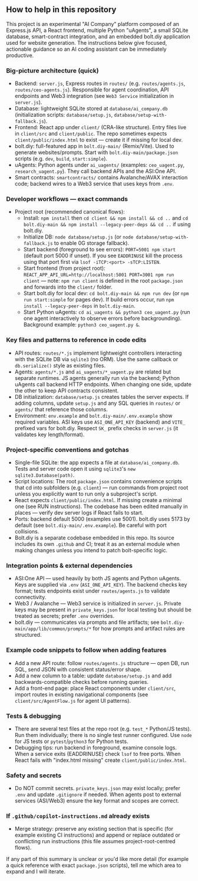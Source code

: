## How to help in this repository

This project is an experimental "AI Company" platform composed of an Express.js API, a React frontend, multiple Python "uAgents", a small SQLite database, smart-contract integration, and an embedded bolt.diy application used for website generation. The instructions below give focused, actionable guidance so an AI coding assistant can be immediately productive.

### Big-picture architecture (quick)
- Backend: `server.js`, Express routes in `routes/` (e.g. `routes/agents.js`, `routes/ceo-agents.js`). Responsible for agent coordination, API endpoints and Web3 integration (see `Web3 Service` initialization in `server.js`).
- Database: lightweight SQLite stored at `database/ai_company.db` (initialization scripts: `database/setup.js`, `database/setup-with-fallback.js`).
- Frontend: React app under `client/` (CRA-like structure). Entry files live in `client/src` and `client/public`. The repo sometimes expects `client/public/index.html` to exist — create it if missing for local dev.
- bolt.diy: full-featured app in `bolt.diy-main/` (Remix/Vite). Used to generate websites/prompts. Start with `bolt.diy-main/package.json` scripts (e.g. `dev`, `build`, `start:simple`).
- uAgents: Python agents under `ai_uagents/` (examples: `ceo_uagent.py`, `research_uagent.py`). They call backend APIs and the ASI:One API.
- Smart contracts: `smartcontracts/` contains Avalanche/AVAX interaction code; backend wires to a Web3 service that uses keys from `.env`.

### Developer workflows — exact commands
- Project root (recommended canonical flows):
  - Install: `npm install` then `cd client && npm install && cd ..` and `cd bolt.diy-main && npm install --legacy-peer-deps && cd ..` if using bolt.diy.
  - Initialize DB: `node database/setup.js` (or `node database/setup-with-fallback.js` to enable 0G storage fallback).
  - Start backend (foreground to see errors): `PORT=5001 npm start` (default port 5000 if unset). If you see `EADDRINUSE` kill the process using that port first via `lsof -iTCP:<port> -sTCP:LISTEN`.
  - Start frontend (from project root): `REACT_APP_API_URL=http://localhost:5001 PORT=3001 npm run client` — note: `npm run client` is defined in the root `package.json` and forwards into the `client/` folder.
  - Start bolt.diy for local dev: `cd bolt.diy-main && npm run dev` (or `npm run start:simple` for pages dev). If build errors occur, run `npm install --legacy-peer-deps` in `bolt.diy-main`.
  - Start Python uAgents: `cd ai_uagents && python3 ceo_uagent.py` (run one agent interactively to observe errors before backgrounding). Background example: `python3 ceo_uagent.py &`.

### Key files and patterns to reference in code edits
- API routes: `routes/*.js` implement lightweight controllers interacting with the SQLite DB via `sqlite3` (no ORM). Use the same callback or `db.serialize()` style as existing files.
- Agents: `agents/*.js` and `ai_uagents/*_uagent.py` are related but separate runtimes. JS agents generally run via the backend; Python uAgents call backend HTTP endpoints. When changing one side, update the other to keep API contracts consistent.
- DB initialization: `database/setup.js` creates tables the server expects. If adding columns, update `setup.js` and any SQL queries in `routes/` or `agents/` that reference those columns.
- Environment: `env.example` and `bolt.diy-main/.env.example` show required variables. ASI keys use `ASI_ONE_API_KEY` (backend) and `VITE_` prefixed vars for bolt.diy. Respect `SK_` prefix checks in `server.js` (it validates key length/format).

### Project-specific conventions and gotchas
- Single-file SQLite: the app expects a file at `database/ai_company.db`. Tests and server code open it using `sqlite3`'s `new sqlite3.Database(path)`.
- Script locations: The root `package.json` contains convenience scripts that cd into subfolders (e.g. `client`) — run commands from project root unless you explicitly want to run only a subproject's script.
- React expects `client/public/index.html`. If missing create a minimal one (see RUN instructions). The codebase has been edited manually in places — verify dev server logs if React fails to start.
- Ports: backend default 5000 (examples use 5001). bolt.diy uses 5173 by default (see `bolt.diy-main/.env.example`). Be careful with port collisions.
- Bolt.diy is a separate codebase embedded in this repo. Its source includes its own `.github` and CI; treat it as an external module when making changes unless you intend to patch bolt-specific logic.

### Integration points & external dependencies
- ASI:One API — used heavily by both JS agents and Python uAgents. Keys are supplied via `.env` (`ASI_ONE_API_KEY`). The backend checks key format; tests endpoints exist under `routes/agents.js` to validate connectivity.
- Web3 / Avalanche — Web3 service is initialized in `server.js`. Private keys may be present in `private_keys.json` for local testing but should be treated as secrets; prefer `.env` overrides.
- bolt.diy — communicates via prompts and file artifacts; see `bolt.diy-main/app/lib/common/prompts/*` for how prompts and artifact rules are structured.

### Example code snippets to follow when adding features
- Add a new API route: follow `routes/agents.js` structure — open DB, run SQL, send JSON with consistent status/error shape.
- Add a new column to a table: update `database/setup.js` and add backwards-compatible checks before running queries.
- Add a front-end page: place React components under `client/src`, import routes in existing navigational components (see `client/src/AgentFlow.js` for agent UI patterns).

### Tests & debugging
- There are several test files at the repo root (e.g. `test_*` Python/JS tests). Run them individually; there is no single test runner configured. Use `node` for JS tests or `pytest`/`python3` for Python tests.
- Debugging tips: run backend in foreground, examine console logs. When a service exits (EADDRINUSE) check `lsof` to free ports. When React fails with "index.html missing" create `client/public/index.html`.

### Safety and secrets
- Do NOT commit secrets. `private_keys.json` may exist locally; prefer `.env` and update `.gitignore` if needed. When agents post to external services (ASI/Web3) ensure the key format and scopes are correct.

### If `.github/copilot-instructions.md` already exists
- Merge strategy: preserve any existing section that is specific (for example existing CI instructions) and append or replace outdated or conflicting run instructions (this file assumes project-root-centred flows).

If any part of this summary is unclear or you'd like more detail (for example a quick reference with exact `package.json` scripts), tell me which area to expand and I will iterate.
